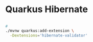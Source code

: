 # Quarkus Hibernate

##

```sh
#
./mvnw quarkus:add-extension \
  -Dextensions='hibernate-validator'
```
